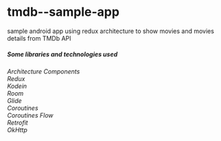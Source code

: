 # tmdb--sample-app
sample android app using redux architecture to show movies and movies details from TMDb API

<h5>Some libraries and technologies used</h5>
<i>Architecture Components</i><br>
<i>Redux</i><br>
<i>Kodein</i><br>
<i>Room</i><br>
<i>Glide</i><br>
<i>Coroutines</i><br>
<i>Coroutines Flow</i><br>
<i>Retrofit</i><br>
<i>OkHttp</i>
